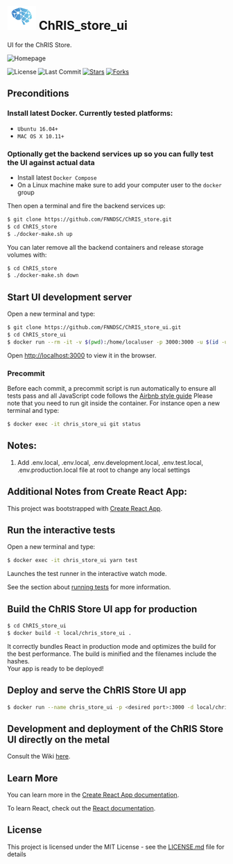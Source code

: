 # ![ChRIS logo](https://github.com/FNNDSC/ChRIS_ultron_backEnd/blob/master/docs/assets/logo_chris.png) ChRIS_store_ui

UI for the ChRIS Store.

![Homepage](../assets/home.png?raw=true)

![License][license-badge]
![Last Commit][last-commit-badge]
[![Stars][stars-badge]][repo-link]
[![Forks][forks-badge]][repo-link]


## Preconditions

### Install latest Docker. Currently tested platforms:
* ``Ubuntu 16.04+``
* ``MAC OS X 10.11+``

### Optionally get the backend services up so you can fully test the UI against actual data
* Install latest ``Docker Compose``
* On a Linux machine make sure to add your computer user to the ``docker`` group

Then open a terminal and fire the backend services up:
```bash
$ git clone https://github.com/FNNDSC/ChRIS_store.git
$ cd ChRIS_store
$ ./docker-make.sh up
```

You can later remove all the backend containers and release storage volumes with:
```bash
$ cd ChRIS_store
$ ./docker-make.sh down
```


## Start UI development server

Open a new terminal and type:
```bash
$ git clone https://github.com/FNNDSC/ChRIS_store_ui.git
$ cd ChRIS_store_ui
$ docker run --rm -it -v $(pwd):/home/localuser -p 3000:3000 -u $(id -u):$(id -g) --name chris_store_ui fnndsc/chris_store_ui:dev
```
Open [http://localhost:3000](http://localhost:3000) to view it in the browser.

### Precommit

Before each commit, a precommit script is run automatically to ensure all tests pass and all JavaScript code follows the [Airbnb style guide][airbnb-style]
Please note that you need to run git inside the container. For instance open a new terminal and type:
```bash
$ docker exec -it chris_store_ui git status
```


## Notes:
1. Add .env.local, .env.local, .env.development.local, .env.test.local, .env.production.local file at root to change any local settings


## Additional Notes from Create React App:
This project was bootstrapped with [Create React App](https://github.com/facebook/create-react-app).


## Run the interactive tests

Open a new terminal and type:
```bash
$ docker exec -it chris_store_ui yarn test
```
Launches the test runner in the interactive watch mode.<br>

See the section about [running tests](https://facebook.github.io/create-react-app/docs/running-tests) for more information.


## Build the ChRIS Store UI app for production

```bash
$ cd ChRIS_store_ui
$ docker build -t local/chris_store_ui .
```
It correctly bundles React in production mode and optimizes the build for the best performance.
The build is minified and the filenames include the hashes.<br>
Your app is ready to be deployed!


## Deploy and serve the ChRIS Store UI app

```bash
$ docker run --name chris_store_ui -p <desired port>:3000 -d local/chris_store_ui
```


## Development and deployment of the ChRIS Store UI directly on the metal

Consult the Wiki [here](https://github.com/FNNDSC/ChRIS_store_ui/wiki).


## Learn More

You can learn more in the [Create React App documentation](https://facebook.github.io/create-react-app/docs/getting-started).

To learn React, check out the [React documentation](https://reactjs.org/).


## License

This project is licensed under the MIT License - see the [LICENSE.md](LICENSE) file for details

[repo-link]: https://github.com/FNNDSC/ChRIS_store_ui
[airbnb-style]: https://github.com/airbnb/javascript
[license-badge]: https://img.shields.io/github/license/fnndsc/chris_store_ui.svg
[stars-badge]: https://img.shields.io/github/stars/fnndsc/chris_store_ui.svg?style=social&label=Stars
[last-commit-badge]: https://img.shields.io/github/last-commit/fnndsc/chris_store_ui.svg
[forks-badge]: https://img.shields.io/github/forks/fnndsc/chris_store_ui.svg?style=social&label=Fork
